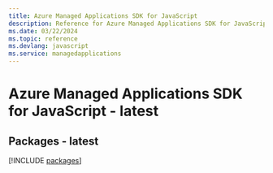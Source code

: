 ```yaml
---
title: Azure Managed Applications SDK for JavaScript
description: Reference for Azure Managed Applications SDK for JavaScript
ms.date: 03/22/2024
ms.topic: reference
ms.devlang: javascript
ms.service: managedapplications
---
```

# Azure Managed Applications SDK for JavaScript - latest
## Packages - latest
[!INCLUDE [packages](managed-applications-index.md)]